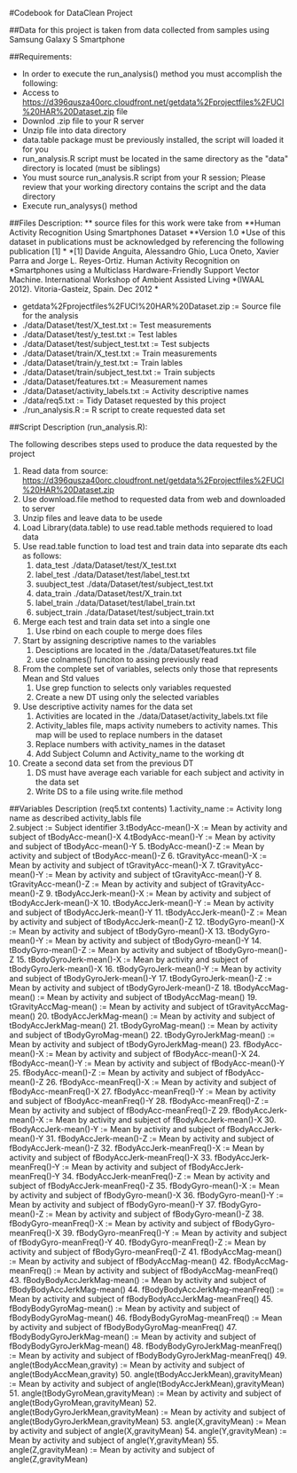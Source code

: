 #Codebook for DataClean Project

##Data for this project is taken from data collected from samples using Samsung Galaxy S Smartphone

##Requirements:
* In order to execute the run_analysis() method you must accomplish the following:
* Access to https://d396qusza40orc.cloudfront.net/getdata%2Fprojectfiles%2FUCI%20HAR%20Dataset.zip file
* Downlod .zip file to your R server
* Unzip file into data directory
* data.table package must be previously installed, the script will loaded it for you
* run_analysis.R script must be located in the same directory as the "data" directory is located (must be siblings)
* You must source run_analysis.R script from your R session; Please review that your working directory contains the script and the data directory
* Execute run_analysys() method


##Files Description:
** source files for this work were take from 
**Human Activity Recognition Using Smartphones Dataset
**Version 1.0
*Use of this dataset in publications must be acknowledged by referencing the following publication [1] 
*
*[1] Davide Anguita, Alessandro Ghio, Luca Oneto, Xavier Parra and Jorge L. Reyes-Ortiz. Human Activity Recognition on *Smartphones using a Multiclass Hardware-Friendly Support Vector Machine. International Workshop of Ambient Assisted Living *(IWAAL 2012). Vitoria-Gasteiz, Spain. Dec 2012
*


* getdata%2Fprojectfiles%2FUCI%20HAR%20Dataset.zip := Source file for the analysis
* ./data/Dataset/test/X_test.txt := Test measurements
* ./data/Dataset/test/y_test.txt := Test lables
* ./data/Dataset/test/subject_test.txt := Test subjects
* ./data/Dataset/train/X_test.txt := Train measurements
* ./data/Dataset/train/y_test.txt := Train lables
* ./data/Dataset/train/subject_test.txt := Train subjects
* ./data/Dataset/features.txt   := Measurement names
* ./data/Dataset/activity_labels.txt := Activity descriptive names
* ./data/req5.txt   := Tidy Dataset requested by this project
* ./run_analysis.R  := R script to create requested data set



##Script Description (run_analysis.R):

The following describes steps used to produce the data requested by the project

1.  Read data from source: https://d396qusza40orc.cloudfront.net/getdata%2Fprojectfiles%2FUCI%20HAR%20Dataset.zip 
  1. Use download.file method to requested data from web and downloaded to server
  2. Unzip files and leave data to be usede
2.  Load Library(data.table) to use read.table methods requiered to load data
3. Use read.table function to load test and train data into separate dts each  as follows:
    1. data_test ./data/Dataset/test/X_test.txt
    2. label_test ./data/Dataset/test/label_test.txt
    3. suubject_test ./data/Dataset/test/subject_test.txt
    4. data_train ./data/Dataset/test/X_train.txt
    5. label_train ./data/Dataset/test/label_train.txt
    6. subject_train ./data/Dataset/test/subject_train.txt
4.  Merge each test and train data set into a single one
    1.  Use rbind on each couple to merge does files
5.  Start by assigning descriptive names to the variables 
    1. Desciptions are located in the ./data/Dataset/features.txt file
    2. use colnames() funciton to assing previously read 
6.  From the complete set of variables, selects only those that represents Mean and Std values
    1. Use grep function to selects only variables requested
    2. Create a new DT using only the selected variables
7. Use descriptive activity names for the data set
    1. Activities are located in the ./data/Dataset/activity_labels.txt file
    2. Activity_lables file, maps activity numebers to activity names. This map will be used to replace numbers in the dataset
    3. Replace numbers with activity_names in the dataset
    4. Add Subject Column and Activity_name to the working dt
8.  Create a second data set from the previous DT 
    1. DS must have average each variable for each subject and activity in the data set
    2. Write DS to a file using write.file method
  
   
##Variables Description (req5.txt contents)
1.activity_name := Activity long name as described activity_labls file  
2.subject       := Subject identifier
3.tBodyAcc-mean()-X	:= Mean by activity and subject of tBodyAcc-mean()-X
4.tBodyAcc-mean()-Y	:= Mean by activity and subject of tBodyAcc-mean()-Y
5.    tBodyAcc-mean()-Z	:= Mean by activity and subject of tBodyAcc-mean()-Z
6.  	tGravityAcc-mean()-X	:= Mean by activity and subject of tGravityAcc-mean()-X
7.  	tGravityAcc-mean()-Y	:= Mean by activity and subject of tGravityAcc-mean()-Y
8.  	tGravityAcc-mean()-Z	:= Mean by activity and subject of tGravityAcc-mean()-Z
9.  	tBodyAccJerk-mean()-X	:= Mean by activity and subject of tBodyAccJerk-mean()-X
10.  	tBodyAccJerk-mean()-Y	:= Mean by activity and subject of tBodyAccJerk-mean()-Y
11.  	tBodyAccJerk-mean()-Z	:= Mean by activity and subject of tBodyAccJerk-mean()-Z
12.  	tBodyGyro-mean()-X	:= Mean by activity and subject of tBodyGyro-mean()-X
13.  	tBodyGyro-mean()-Y	:= Mean by activity and subject of tBodyGyro-mean()-Y
14.  	tBodyGyro-mean()-Z	:= Mean by activity and subject of tBodyGyro-mean()-Z
15.  	tBodyGyroJerk-mean()-X	:= Mean by activity and subject of tBodyGyroJerk-mean()-X
16.  	tBodyGyroJerk-mean()-Y	:= Mean by activity and subject of tBodyGyroJerk-mean()-Y
17.  	tBodyGyroJerk-mean()-Z	:= Mean by activity and subject of tBodyGyroJerk-mean()-Z
18.  	tBodyAccMag-mean()	:= Mean by activity and subject of tBodyAccMag-mean()
19.  	tGravityAccMag-mean()	:= Mean by activity and subject of tGravityAccMag-mean()
20.  	tBodyAccJerkMag-mean()	:= Mean by activity and subject of tBodyAccJerkMag-mean()
21.  	tBodyGyroMag-mean()	:= Mean by activity and subject of tBodyGyroMag-mean()
22.  	tBodyGyroJerkMag-mean()	:= Mean by activity and subject of tBodyGyroJerkMag-mean()
23.  	fBodyAcc-mean()-X	:= Mean by activity and subject of fBodyAcc-mean()-X
24.  	fBodyAcc-mean()-Y	:= Mean by activity and subject of fBodyAcc-mean()-Y
25.  	fBodyAcc-mean()-Z	:= Mean by activity and subject of fBodyAcc-mean()-Z
26.  	fBodyAcc-meanFreq()-X	:= Mean by activity and subject of fBodyAcc-meanFreq()-X
27.  	fBodyAcc-meanFreq()-Y	:= Mean by activity and subject of fBodyAcc-meanFreq()-Y
28.  	fBodyAcc-meanFreq()-Z	:= Mean by activity and subject of fBodyAcc-meanFreq()-Z
29.  	fBodyAccJerk-mean()-X	:= Mean by activity and subject of fBodyAccJerk-mean()-X
30.  	fBodyAccJerk-mean()-Y	:= Mean by activity and subject of fBodyAccJerk-mean()-Y
31.  	fBodyAccJerk-mean()-Z	:= Mean by activity and subject of fBodyAccJerk-mean()-Z
32.  	fBodyAccJerk-meanFreq()-X	:= Mean by activity and subject of fBodyAccJerk-meanFreq()-X
33.  	fBodyAccJerk-meanFreq()-Y	:= Mean by activity and subject of fBodyAccJerk-meanFreq()-Y
34.  	fBodyAccJerk-meanFreq()-Z	:= Mean by activity and subject of fBodyAccJerk-meanFreq()-Z
35.  	fBodyGyro-mean()-X	:= Mean by activity and subject of fBodyGyro-mean()-X
36.  	fBodyGyro-mean()-Y	:= Mean by activity and subject of fBodyGyro-mean()-Y
37.  	fBodyGyro-mean()-Z	:= Mean by activity and subject of fBodyGyro-mean()-Z
38.  	fBodyGyro-meanFreq()-X	:= Mean by activity and subject of fBodyGyro-meanFreq()-X
39.  	fBodyGyro-meanFreq()-Y	:= Mean by activity and subject of fBodyGyro-meanFreq()-Y
40.  	fBodyGyro-meanFreq()-Z	:= Mean by activity and subject of fBodyGyro-meanFreq()-Z
41.  	fBodyAccMag-mean()	:= Mean by activity and subject of fBodyAccMag-mean()
42.  	fBodyAccMag-meanFreq()	:= Mean by activity and subject of fBodyAccMag-meanFreq()
43.  	fBodyBodyAccJerkMag-mean()	:= Mean by activity and subject of fBodyBodyAccJerkMag-mean()
44.  	fBodyBodyAccJerkMag-meanFreq()	:= Mean by activity and subject of fBodyBodyAccJerkMag-meanFreq()
45.  	fBodyBodyGyroMag-mean()	:= Mean by activity and subject of fBodyBodyGyroMag-mean()
46.  	fBodyBodyGyroMag-meanFreq()	:= Mean by activity and subject of fBodyBodyGyroMag-meanFreq()
47.  	fBodyBodyGyroJerkMag-mean()	:= Mean by activity and subject of fBodyBodyGyroJerkMag-mean()
48.  	fBodyBodyGyroJerkMag-meanFreq()	:= Mean by activity and subject of fBodyBodyGyroJerkMag-meanFreq()
49.  	angle(tBodyAccMean,gravity)	:= Mean by activity and subject of angle(tBodyAccMean,gravity)
50.  	angle(tBodyAccJerkMean),gravityMean)	:= Mean by activity and subject of angle(tBodyAccJerkMean),gravityMean)
51.  	angle(tBodyGyroMean,gravityMean)	:= Mean by activity and subject of angle(tBodyGyroMean,gravityMean)
52.  	angle(tBodyGyroJerkMean,gravityMean)	:= Mean by activity and subject of angle(tBodyGyroJerkMean,gravityMean)
53.  	angle(X,gravityMean)	:= Mean by activity and subject of angle(X,gravityMean)
54.  	angle(Y,gravityMean)	:= Mean by activity and subject of angle(Y,gravityMean)
55.  	angle(Z,gravityMean)	:= Mean by activity and subject of angle(Z,gravityMean)




